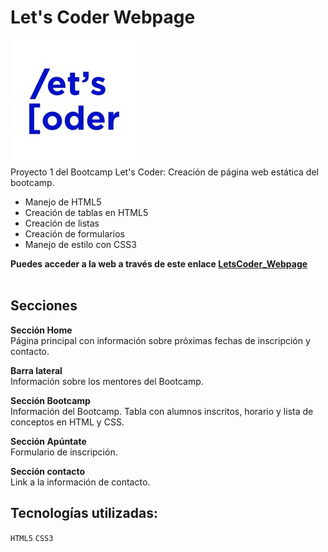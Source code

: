# Let's Coder Webpage
![letscoder_img](/img/letscoder-square.jpeg)
<br>
Proyecto 1 del Bootcamp Let's Coder: Creación de página web estática del bootcamp.

- Manejo de HTML5
- Creación de tablas en HTML5
- Creación de listas
- Creación de formularios
- Manejo de estilo con CSS3

**Puedes acceder a la web a través de este enlace [LetsCoder_Webpage](https://vaezman.netlify.app/letscoder_webpage/letscoderwebpage/letscoderwebpage)**
<br>
<br>

## Secciones

**Sección Home**<br>
Página principal con información sobre próximas fechas de inscripción y contacto.

**Barra lateral**<br>
Información sobre los mentores del Bootcamp.

**Sección Bootcamp**<br>
Información del Bootcamp.
Tabla con alumnos inscritos, horario y lista de conceptos en HTML y CSS. 

**Sección Apúntate**<br>
Formulario de inscripción.

**Sección contacto**<br>
Link a la información de contacto.

## Tecnologías utilizadas:<br>
`HTML5`
`CSS3`

